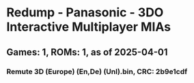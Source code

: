 # Redump - Panasonic - 3DO Interactive Multiplayer MIAs
## Games: 1, ROMs: 1, as of 2025-04-01

### Remute 3D (Europe) (En,De) (Unl).bin, CRC: 2b9e1cdf
